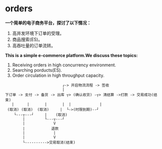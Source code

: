 # orders
**一个简单的电子商务平台，探讨了以下情况：**
1. 高并发环境下订单的受理。
2. 商品搜索(ES)。
3. 高吞吐量的订单流转。  

**This is a simple e-commerce platform.We discuss these topics:**
1. Receiving orders in high concurrency environment.
2. Searching porducts(ES).
3. Order circulation in high throughput capacity.

```
                          ┌-> 开启物流流程 -> 签收
                          | 
下订单 -> 支付 -> 备货 -> 出库 ┬> (确认收货) -┬> 清结算 ->打款 -> 交易成功(结束) 
   |      |       |       |  |             |
 (取消) (取消)  (取消)     |  └->(时限到期)--┘
    └---┬---┘     |    (取消) 
        |         └---┬---┘
        |             V 
        |            退款
        |             |
        |             V
        └---------->交易取消(结束)
```
